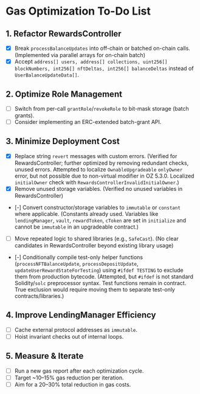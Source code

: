 # Gas Optimization To-Do List

## 1. Refactor RewardsController
- [X] Break `processBalanceUpdates` into off-chain or batched on-chain calls. (Implemented via parallel arrays for on-chain batch)
- [X] Accept `address[] users, address[] collections, uint256[] blockNumbers, int256[] nftDeltas, int256[] balanceDeltas` instead of `UserBalanceUpdateData[]`.

## 2. Optimize Role Management
- [ ] Switch from per-call `grantRole`/`revokeRole` to bit-mask storage (batch grants).
- [ ] Consider implementing an ERC-extended batch-grant API.

## 3. Minimize Deployment Cost
- [X] Replace string `revert` messages with custom errors. (Verified for RewardsController; further optimized by removing redundant checks, unused errors. Attempted to localize `OwnableUpgradeable` `onlyOwner` error, but not possible due to non-virtual modifier in OZ 5.3.0. Localized `initialOwner` check with `RewardsControllerInvalidInitialOwner`.)
- [X] Remove unused storage variables. (Verified no unused variables in RewardsController)
- [-] Convert constructor/storage variables to `immutable` or `constant` where applicable. (Constants already used. Variables like `lendingManager`, `vault`, `rewardToken`, `cToken` are set in `initialize` and cannot be `immutable` in an upgradeable contract.)
- [ ] Move repeated logic to shared libraries (e.g., `SafeCast`). (No clear candidates in RewardsController beyond existing library usage)
- [-] Conditionally compile test-only helper functions (`processNFTBalanceUpdate`, `processDepositUpdate`, `updateUserRewardStateForTesting`) using `#ifdef TESTING` to exclude them from production bytecode. (Attempted, but `#ifdef` is not standard Solidity/`solc` preprocessor syntax. Test functions remain in contract. True exclusion would require moving them to separate test-only contracts/libraries.)
## 4. Improve LendingManager Efficiency
- [ ] Cache external protocol addresses as `immutable`.
- [ ] Hoist invariant checks out of internal loops.

## 5. Measure & Iterate
- [ ] Run a new gas report after each optimization cycle.
- [ ] Target ~10–15% gas reduction per iteration.
- [ ] Aim for a 20–30% total reduction in gas costs.